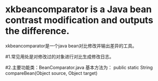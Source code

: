 # xkbeancomparator is a Java bean contrast modification and outputs the difference.
xkbeancomparator是一个java bean对比修改并输出差异的工具。

#1.常见用处是对修改过的对象进行对比生成修改日志。

#2.主要功能类：BeanComparator.java
基本方法为：
public static String compareBean(Object source, Object target)
